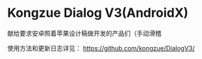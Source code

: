 # Kongzue Dialog V3(AndroidX)
献给要求安卓照着苹果设计稿做开发的产品们（手动滑稽

使用方法和更新日志详见： https://github.com/kongzue/DialogV3/